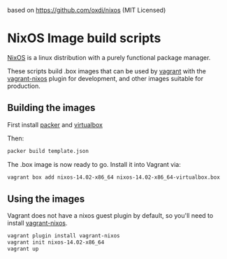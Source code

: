based on https://github.com/oxdi/nixos (MIT Licensed)

NixOS Image build scripts
=========================

[NixOS](http://nixos.org) is a linux distribution with a purely functional
package manager. 

These scripts build .box images that can be used by [vagrant](http://vagrantup.com) with the [vagrant-nixos](http://github.com/oxdi/vagrant-nixos) plugin for development, and other images suitable for production.


Building the images
-------------------

First install [packer](http://packer.io) and [virtualbox](https://www.virtualbox.org/)

Then:

```bash
packer build template.json
```

The .box image is now ready to go. Install it into Vagrant via:

```bash
vagrant box add nixos-14.02-x86_64 nixos-14.02-x86_64-virtualbox.box
```

Using the images
----------------

Vagrant does not have a nixos guest plugin by default, so you'll need to install [vagrant-nixos](http://github.com/oxdi/vagrant-nixos).

```bash
vagrant plugin install vagrant-nixos
vagrant init nixos-14.02-x86_64
vagrant up
```
